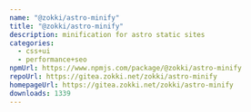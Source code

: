 ```yaml
---
name: "@zokki/astro-minify"
title: "@zokki/astro-minify"
description: minification for astro static sites
categories:
  - css+ui
  - performance+seo
npmUrl: https://www.npmjs.com/package/@zokki/astro-minify
repoUrl: https://gitea.zokki.net/zokki/astro-minify
homepageUrl: https://gitea.zokki.net/zokki/astro-minify
downloads: 1339
---
```

